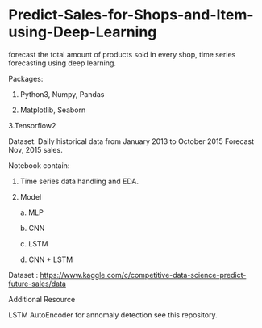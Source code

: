 # Predict-Sales-for-Shops-and-Item-using-Deep-Learning
 forecast the total amount of products sold in every shop, time series forecasting using deep learning. 
 
 Packages:
 1. Python3, Numpy, Pandas
 
 2. Matplotlib, Seaborn
 
 3.Tensorflow2
 
 Dataset: Daily historical data from January 2013 to October 2015
 Forecast Nov, 2015 sales.
 
 Notebook contain:
 1. Time series data handling and EDA.
 2. Model
    
    a. MLP
    
    b. CNN
    
    c. LSTM
    
    d. CNN + LSTM
    
Dataset : https://www.kaggle.com/c/competitive-data-science-predict-future-sales/data

Additional Resource

LSTM AutoEncoder for annomaly detection see this repository.



